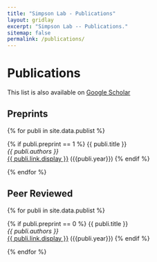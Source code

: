 ```yaml
---
title: "Simpson Lab - Publications"
layout: gridlay
excerpt: "Simpson Lab -- Publications."
sitemap: false
permalink: /publications/
---
```


# Publications

This list is also available on [Google Scholar](https://scholar.google.ca/citations?user=jcbxkKwAAAAJ)

## Preprints

{% for publi in site.data.publist %}

  {% if publi.preprint == 1 %}
  {{ publi.title }} <br />
  <em>{{ publi.authors }} </em><br />
  <a href="{{ publi.link.url }}">{{ publi.link.display }}</a> ({{publi.year}})
  {% endif %}

{% endfor %}

## Peer Reviewed

{% for publi in site.data.publist %}

  {% if publi.preprint == 0 %}
  {{ publi.title }} <br />
  <em>{{ publi.authors }} </em><br />
  <a href="{{ publi.link.url }}">{{ publi.link.display }}</a> ({{publi.year}})
  {% endif %}

{% endfor %}

